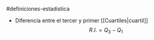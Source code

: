 #definiciones-estadistica 

- Diferencia entre el tercer y primer [[Cuartiles|cuartil]]
$$R.I.=Q_3 - Q_1$$